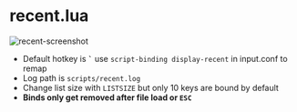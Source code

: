 # recent.lua
![recent-screenshot](https://raw.githubusercontent.com/nightedt/mpv-scripts/master/etc/recent.png)
* Default hotkey is **`` ` ``** use `script-binding display-recent` in input.conf to remap
* Log path is `scripts/recent.log`
* Change list size with `LISTSIZE` but only 10 keys are bound by default
* **Binds only get removed after file load or `ESC`**
